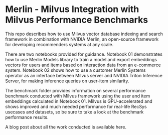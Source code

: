 # Merlin - Milvus Integration with Milvus Performance Benchmarks

This repo describes how to use Milvus vector database indexing and search framework in combination with NVIDIA Merlin, an open-source framework for
developing recommenders systems at any scale.

There are two notebooks provided for guidance. Notebook 01 demonstrates how to use Merlin Models library to train a model and export embeddings
vectors for users and items based on interaction data from an e-commerce system. Notebook 02 shows how to use a customer Merlin Systems operator
as an interface between Milvus server and NVIDIA Triton Inference Server, for making inference queries on user-item similarity.

The benchmark folder provides information on several performance benchmark conducted with Milvus framework using the user and item embeddings
calculated in Notebook 01. Milvus is GPU-accelerated and shows improved and much needed performance for real-life RecSys usecases and datasets,
so be sure to take a look at the benchmark performance results.

A blog post about all the work conducted is available here.

